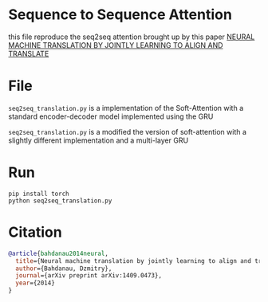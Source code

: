 # Sequence to Sequence Attention
this file reproduce the seq2seq attention brought up by this paper [NEURAL MACHINE TRANSLATION BY JOINTLY LEARNING TO ALIGN AND TRANSLATE](https://peerj.com/articles/cs-2607/code.zip)


# File
`seq2seq_translation.py` is a implementation of the Soft-Attention with a standard encoder-decoder model implemented using the GRU

`seq2seq_translation.py` is a modified the version of soft-attention with a slightly different implementation and a multi-layer GRU
# Run
```shell
pip install torch
python seq2seq_translation.py
```

# Citation
```bibtex
@article{bahdanau2014neural,
  title={Neural machine translation by jointly learning to align and translate},
  author={Bahdanau, Dzmitry},
  journal={arXiv preprint arXiv:1409.0473},
  year={2014}
}
```
